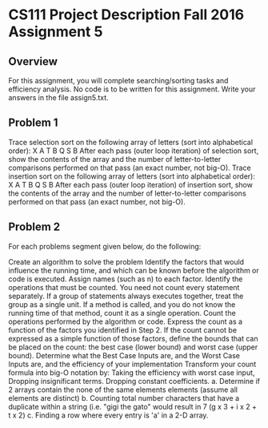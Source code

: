# CS111 Project Description Fall 2016 Assignment 5

## Overview
For this assignment, you will complete searching/sorting tasks and efficiency analysis. No code is to be written for this assignment. Write your answers in the file assign5.txt.


## Problem 1

Trace selection sort on the following array of letters (sort into alphabetical order):
X A T B Q S B
After each pass (outer loop iteration) of selection sort, show the contents of the array and the number of letter-to-letter comparisons performed on that pass (an exact number, not big-O).
Trace insertion sort on the following array of letters (sort into alphabetical order):
X A T B Q S B
After each pass (outer loop iteration) of insertion sort, show the contents of the array and the number of letter-to-letter comparisons performed on that pass (an exact number, not big-O).


## Problem 2

For each problems segment given below, do the following:

Create an algorithm to solve the problem
Identify the factors that would influence the running time, and which can be known before the algorithm or code is executed. Assign names (such as n) to each factor.
Identify the operations that must be counted. You need not count every statement separately. If a group of statements always executes together, treat the group as a single unit. If a method is called, and you do not know the running time of that method, count it as a single operation.
Count the operations performed by the algorithm or code. Express the count as a function of the factors you identified in Step 2. If the count cannot be expressed as a simple function of those factors, define the bounds that can be placed on the count: the best case (lower bound) and worst case (upper bound).
Determine what the Best Case Inputs are, and the Worst Case Inputs are, and the efficiency of your implementation
Transform your count formula into big-O notation by:
Taking the efficiency with worst case input,
Dropping insignificant terms.
Dropping constant coefficients.
a. Determine if 2 arrays contain the none of the same elements elements (assume all elements are distinct)
b. Counting total number characters that have a duplicate within a string (i.e. "gigi the gato" would result in 7 (g x 3 + i x 2 + t x 2)
c. Finding a row where every entry is 'a' in a 2-D array.
